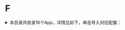 # F
<details>
<summary>
本目录共收录16个App，详情见如下，单击导入对应配置：
</summary>

- [Foodie](surge:///install-module?url=https%3A%2F%2Fraw.githubusercontent.com%2FzirawellRule%2FSurge%2FAdblock%2FApp%2FF%2FFoodie%2Ffoodie.sgmodule)
- [fitdays](surge:///install-module?url=https%3A%2F%2Fraw.githubusercontent.com%2FzirawellRule%2FSurge%2FAdblock%2FApp%2FF%2Ffitdays%2Ffitdays.sgmodule)
- [丰巢](surge:///install-module?url=https%3A%2F%2Fraw.githubusercontent.com%2FzirawellRule%2FSurge%2FAdblock%2FApp%2FF%2F%E4%B8%B0%E5%B7%A2%2Ffcbox.sgmodule)
- [分期乐](surge:///install-module?url=https%3A%2F%2Fraw.githubusercontent.com%2FzirawellRule%2FSurge%2FAdblock%2FApp%2FF%2F%E5%88%86%E6%9C%9F%E4%B9%90%2Ffenqile.sgmodule)
- [发现精彩](surge:///install-module?url=https%3A%2F%2Fraw.githubusercontent.com%2FzirawellRule%2FSurge%2FAdblock%2FApp%2FF%2F%E5%8F%91%E7%8E%B0%E7%B2%BE%E5%BD%A9%2Fcgbcc.sgmodule)
- [富途牛牛](surge:///install-module?url=https%3A%2F%2Fraw.githubusercontent.com%2FzirawellRule%2FSurge%2FAdblock%2FApp%2FF%2F%E5%AF%8C%E9%80%94%E7%89%9B%E7%89%9B%2Ffutunn.sgmodule)
- [帆书](surge:///install-module?url=https%3A%2F%2Fraw.githubusercontent.com%2FzirawellRule%2FSurge%2FAdblock%2FApp%2FF%2F%E5%B8%86%E4%B9%A6%2Fdushu365.sgmodule)
- [番茄小说](surge:///install-module?url=https%3A%2F%2Fraw.githubusercontent.com%2FzirawellRule%2FSurge%2FAdblock%2FApp%2FF%2F%E7%95%AA%E8%8C%84%E5%B0%8F%E8%AF%B4%2Ffanqie.sgmodule)
- [福享太平](surge:///install-module?url=https%3A%2F%2Fraw.githubusercontent.com%2FzirawellRule%2FSurge%2FAdblock%2FApp%2FF%2F%E7%A6%8F%E4%BA%AB%E5%A4%AA%E5%B9%B3%2Ftaiping.sgmodule)
- [粉笔](surge:///install-module?url=https%3A%2F%2Fraw.githubusercontent.com%2FzirawellRule%2FSurge%2FAdblock%2FApp%2FF%2F%E7%B2%89%E7%AC%94%2Ffenbi.sgmodule)
- [返利网](surge:///install-module?url=https%3A%2F%2Fraw.githubusercontent.com%2FzirawellRule%2FSurge%2FAdblock%2FApp%2FF%2F%E8%BF%94%E5%88%A9%E7%BD%91%2F51fanli.sgmodule)
- [飞客](surge:///install-module?url=https%3A%2F%2Fraw.githubusercontent.com%2FzirawellRule%2FSurge%2FAdblock%2FApp%2FF%2F%E9%A3%9E%E5%AE%A2%2Fflyert.sgmodule)
- [飞常准](surge:///install-module?url=https%3A%2F%2Fraw.githubusercontent.com%2FzirawellRule%2FSurge%2FAdblock%2FApp%2FF%2F%E9%A3%9E%E5%B8%B8%E5%87%86%2Fvariflight.sgmodule)
- [飞智游戏厅](surge:///install-module?url=https%3A%2F%2Fraw.githubusercontent.com%2FzirawellRule%2FSurge%2FAdblock%2FApp%2FF%2F%E9%A3%9E%E6%99%BA%E6%B8%B8%E6%88%8F%E5%8E%85%2Fflydigi.sgmodule)
- [飞猪旅行](surge:///install-module?url=https%3A%2F%2Fraw.githubusercontent.com%2FzirawellRule%2FSurge%2FAdblock%2FApp%2FF%2F%E9%A3%9E%E7%8C%AA%E6%97%85%E8%A1%8C%2Ffliggy.sgmodule)
- [鳳凰秀](surge:///install-module?url=https%3A%2F%2Fraw.githubusercontent.com%2FzirawellRule%2FSurge%2FAdblock%2FApp%2FF%2F%E9%B3%B3%E5%87%B0%E7%A7%80%2Ffengshows.sgmodule)

</details>